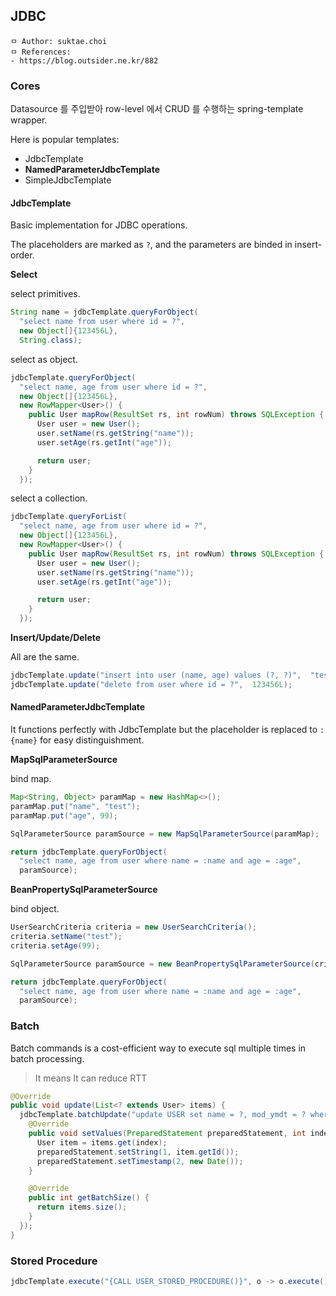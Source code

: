 ## JDBC

```
ㅁ Author: suktae.choi
ㅁ References:
- https://blog.outsider.ne.kr/882
```

### Cores

Datasource 를 주입받아 row-level 에서 CRUD 를 수행하는 spring-template wrapper.

Here is popular templates:

- JdbcTemplate
- **NamedParameterJdbcTemplate**
- SimpleJdbcTemplate

#### JdbcTemplate

Basic implementation for JDBC operations.

The placeholders are marked as `?`, and the parameters are binded in insert-order.

**Select**

select primitives.

```java
String name = jdbcTemplate.queryForObject(
  "select name from user where id = ?",
  new Object[]{123456L},
  String.class);
```

select as object.

```java
jdbcTemplate.queryForObject(
  "select name, age from user where id = ?",
  new Object[]{123456L},
  new RowMapper<User>() {
    public User mapRow(ResultSet rs, int rowNum) throws SQLException {
      User user = new User();
      user.setName(rs.getString("name"));
      user.setAge(rs.getInt("age"));

      return user;
    }
  });
```

select a collection.

```java
jdbcTemplate.queryForList(
  "select name, age from user where id = ?",
  new Object[]{123456L},
  new RowMapper<User>() {
    public User mapRow(ResultSet rs, int rowNum) throws SQLException {
      User user = new User();
      user.setName(rs.getString("name"));
      user.setAge(rs.getInt("age"));

      return user;
    }
  });
```

**Insert/Update/Delete**

All are the same.

```java
jdbcTemplate.update("insert into user (name, age) values (?, ?)",  "test", 99);
jdbcTemplate.update("delete from user where id = ?",  123456L);
```

#### NamedParameterJdbcTemplate

It functions perfectly with JdbcTemplate but the placeholder is replaced to `:{name}` for easy distinguishment.

**MapSqlParameterSource**

bind map.

```java
Map<String, Object> paramMap = new HashMap<>();
paramMap.put("name", "test");
paramMap.put("age", 99);

SqlParameterSource paramSource = new MapSqlParameterSource(paramMap);

return jdbcTemplate.queryForObject(
  "select name, age from user where name = :name and age = :age",
  paramSource);
```

**BeanPropertySqlParameterSource**

bind object.

```java
UserSearchCriteria criteria = new UserSearchCriteria();
criteria.setName("test");
criteria.setAge(99);

SqlParameterSource paramSource = new BeanPropertySqlParameterSource(criteria);

return jdbcTemplate.queryForObject(
  "select name, age from user where name = :name and age = :age",
  paramSource);
```

### Batch

Batch commands is a cost-efficient way to execute sql multiple times in batch processing.

> It means It can reduce RTT

```java
@Override
public void update(List<? extends User> items) {
  jdbcTemplate.batchUpdate("update USER set name = ?, mod_ymdt = ? where id = ?", new BatchPreparedStatementSetter() {
    @Override
    public void setValues(PreparedStatement preparedStatement, int index) throws SQLException {
      User item = items.get(index);
      preparedStatement.setString(1, item.getId());
      preparedStatement.setTimestamp(2, new Date());
    }

    @Override
    public int getBatchSize() {
      return items.size();
    }
  });
}
```

### Stored Procedure

```java
jdbcTemplate.execute("{CALL USER_STORED_PROCEDURE()}", o -> o.execute());
```

